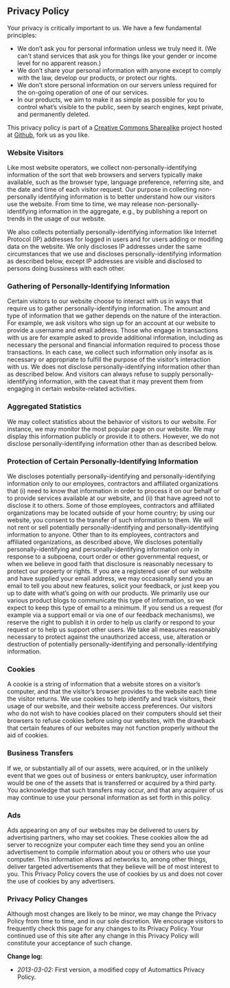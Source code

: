 Privacy Policy
--------------

Your privacy is critically important to us. We have a few fundamental
principles:

-   We don’t ask you for personal information unless we truly need it.
    (We can’t stand services that ask you for things like your gender or
    income level for no apparent reason.)
-   We don’t share your personal information with anyone except to
    comply with the law, develop our products, or protect our rights.
-   We don’t store personal information on our servers unless required
    for the on-going operation of one of our services.
-   In our products, we aim to make it as simple as possible for you to
    control what’s visible to the public, seen by search engines, kept
    private, and permanently deleted.

This privacy policy is part of a [Creative Commons
Sharealike](http://creativecommons.org/licenses/by-sa/2.5/) project
hosted at [Github](https://github.com/Amivono/privacy-policy), fork us
as you like.

### Website Visitors

Like most website operators, we collect non-personally-identifying
information of the sort that web browsers and servers typically make
available, such as the browser type, language preference, referring
site, and the date and time of each visitor request. Our purpose in
collecting non-personally identifying information is to better
understand how our visitors use the website. From time to time, we may
release non-personally-identifying information in the aggregate, e.g.,
by publishing a report on trends in the usage of our website.

We also collects potentially personally-identifying information like
Internet Protocol (IP) addresses for logged in users and for users
adding or modifing data on the website. We only discloses IP addresses
under the same circumstances that we use and discloses
personally-identifying information as described below, except IP
addresses are visible and disclosed to persons doing bussiness with each
other.

### Gathering of Personally-Identifying Information

Certain visitors to our website choose to interact with us in ways that
require us to gather personally-identifying information. The amount and
type of information that we gather depends on the nature of the
interaction. For example, we ask visitors who sign up for an account at
our website to provide a username and email address. Those who engage in
transactions with us are for example asked to provide additional
information, including as necessary the personal and financial
information required to process those transactions. In each case, we
collect such information only insofar as is necessary or appropriate to
fulfill the purpose of the visitor’s interaction with us. We does not
disclose personally-identifying information other than as described
below. And visitors can always refuse to supply personally-identifying
information, with the caveat that it may prevent them from engaging in
certain website-related activities.

### Aggregated Statistics

We may collect statistics about the behavior of visitors to our website.
For instance, we may monitor the most popular page on our website. We
may display this information publicly or provide it to others. However,
we do not disclose personally-identifying information other than as
described below.

### Protection of Certain Personally-Identifying Information

We discloses potentially personally-identifying and
personally-identifying information only to our employees, contractors
and affiliated organizations that (i) need to know that information in
order to process it on our behalf or to provide services available at
our website, and (ii) that have agreed not to disclose it to others.
Some of those employees, contractors and affiliated organizations may be
located outside of your home country; by using our website, you consent
to the transfer of such information to them. We will not rent or sell
potentially personally-identifying and personally-identifying
information to anyone. Other than to its employees, contractors and
affiliated organizations, as described above, We discloses potentially
personally-identifying and personally-identifying information only in
response to a subpoena, court order or other governmental request, or
when we believe in good faith that disclosure is reasonably necessary to
protect our property or rights. If
you are a registered user of our website and have supplied your email
address, we may occasionally send you an email to tell you about new
features, solicit your feedback, or just keep you up to date with what’s
going on with our products. We primarily use our various product blogs
to communicate this type of information, so we expect to keep this type
of email to a minimum. If you send us a request (for example via a
support email or via one of our feedback mechanisms), we reserve the
right to publish it in order to help us clarify or respond to your
request or to help us support other users. We take all measures
reasonably necessary to protect against the unauthorized access, use,
alteration or destruction of potentially personally-identifying and
personally-identifying information.

### Cookies

A cookie is a string of information that a website stores on a visitor’s
computer, and that the visitor’s browser provides to the website each
time the visitor returns. We use cookies to help identify and track
visitors, their usage of our website, and their website access
preferences. Our visitors who do not wish to have cookies placed on
their computers should set their browsers to refuse cookies before using
our websites, with the drawback that certain features of our websites
may not function properly without the aid of cookies.

### Business Transfers

If we, or substantially all of our assets, were acquired, or in the
unlikely event that we goes out of business or enters bankruptcy, user
information would be one of the assets that is transferred or acquired
by a third party. You acknowledge that such transfers may occur, and
that any acquirer of us may continue to use your personal information as
set forth in this policy.

### Ads

Ads appearing on any of our websites may be delivered to users by
advertising partners, who may set cookies. These cookies allow the ad
server to recognize your computer each time they send you an online
advertisement to compile information about you or others who use your
computer. This information allows ad networks to, among other things,
deliver targeted advertisements that they believe will be of most
interest to you. This Privacy Policy covers the use of cookies by us and
does not cover the use of cookies by any advertisers.

### Privacy Policy Changes

Although most changes are likely to be minor, we may change the Privacy
Policy from time to time, and in our sole discretion. We encourage
visitors to frequently check this page for any changes to its Privacy
Policy. Your continued use of this site after any change in this Privacy
Policy will constitute your acceptance of such change.

**Change log:**

-   *2013-03-02:* First version, a modified copy of Automattics Privacy
    Policy.
